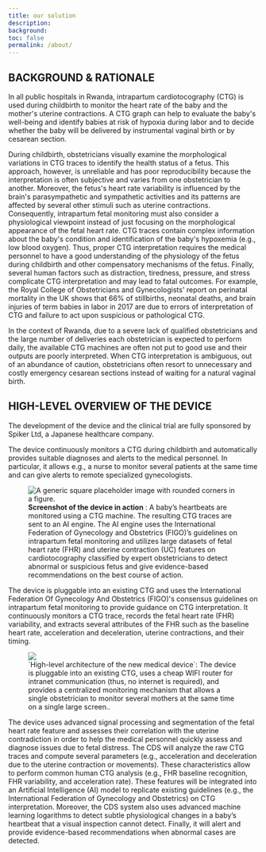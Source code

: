 ```yaml
---
title: our solution
description: 
background: 
toc: false
permalink: /about/
---
```



## BACKGROUND & RATIONALE
In all public hospitals in Rwanda, intrapartum cardiotocography (CTG) is used during childbirth to monitor the heart rate of the baby and the mother's uterine contractions. A CTG graph can help to evaluate the baby's well-being and identify babies at risk of hypoxia during labor and to decide whether the baby will be delivered by instrumental vaginal birth or by cesarean section.

During childbirth, obstetricians visually examine the morphological variations in CTG traces to identify the health status of a fetus. This approach, however, is unreliable and has poor reproducibility because the interpretation is often subjective and varies from one obstetrician to another. Moreover, the fetus's heart rate variability is influenced by the brain's parasympathetic and sympathetic activities and its patterns are affected by several other stimuli such as uterine contractions. Consequently, intrapartum fetal monitoring must also consider a physiological viewpoint instead of just focusing on the morphological appearance of the fetal heart rate. CTG traces contain complex information about the baby's condition and identification of the baby's hypoxemia (e.g., low blood oxygen). Thus, proper CTG interpretation requires the medical personnel to have a good understanding of the physiology of the fetus during childbirth and other compensatory mechanisms of the fetus. Finally, several human factors such as distraction, tiredness, pressure, and stress complicate CTG interpretation and may lead to fatal outcomes. For example, the Royal College of Obstetricians and Gynecologists' report on perinatal mortality in the UK shows that 66% of stillbirths, neonatal deaths, and brain injuries of term babies in labor in 2017 are due to errors of interpretation of CTG and failure to act upon suspicious or pathological CTG.

In the context of Rwanda, due to a severe lack of qualified obstetricians and the large number of deliveries each obstetrician is expected to perform daily, the available CTG machines are often not put to good use and their outputs are poorly interpreted. When CTG interpretation is ambiguous, out of an abundance of caution, obstetricians often resort to unnecessary and costly emergency cesarean sections instead of waiting for a natural vaginal birth.

## HIGH-LEVEL OVERVIEW OF THE DEVICE

The development of the device and the clinical trial are fully sponsored by Spiker Ltd, a Japanese healthcare company. 

The device continuously monitors a CTG during childbirth and automatically provides suitable diagnoses and alerts to the medical personnel. In particular, it allows e.g., a nurse to monitor several patients at the same time and can give alerts to remote specialized gynecologists.

<figure class="figure">
  <img src="{{site.url}}{{ site.baseurl}}/static_files/images/alert-screenshoot.png" class="figure-img img-fluid rounded" alt="A generic square placeholder image with rounded corners in a figure.">
  <figcaption class="figure-caption"><b> Screenshot of the device in action</b> : A baby’s heartbeats are monitored using a CTG machine. The resulting CTG traces are sent to an AI engine. The AI engine uses the International Federation of Gynecology and Obstetrics (FIGO)’s guidelines on intrapartum fetal monitoring and utilizes large datasets of fetal heart rate (FHR) and uterine contraction (UC) features on cardiotocography classified by expert obstetricians to detect abnormal or suspicious fetus and give evidence-based recommendations on the best course of action. </figcaption>
</figure>

The device is pluggable into an existing CTG and uses the International Federation Of Gynecology And Obstetrics (FIGO)'s consensus guidelines on intrapartum fetal monitoring to provide guidance on CTG interpretation. It continuously monitors a CTG trace, records the fetal heart rate (FHR) variability, and extracts several attributes of the FHR such as the baseline heart rate, acceleration and deceleration, uterine contractions, and their timing. 

<figure class="figure">
  <img src="{{site.url}}{{ site.baseurl}}/static_files/images/system-architecture.png" 
  class="figure-img img-fluid rounded">
  <figcaption class="figure-caption">`High-level architecture of the new medical device`: The device is pluggable into an existing CTG, uses a cheap WIFI router for intranet communication (thus, no internet is required), and provides a centralized monitoring mechanism that allows a single obstetrician to monitor several mothers at the same time on a single large screen..</figcaption>
</figure>

The device uses advanced signal processing and segmentation of the fetal heart rate feature and assesses their correlation with the uterine contradiction in order to help the medical personnel quickly assess and diagnose issues due to fetal distress. The CDS will analyze the raw CTG traces and compute several parameters (e.g., acceleration and deceleration due to the uterine contraction or movements). These characteristics allow to perform common human CTG analysis (e.g., FHR baseline recognition, FHR variability, and acceleration rate). These features will be integrated into an Artificial Intelligence (AI) model to replicate existing guidelines (e.g., the International Federation of Gynecology and Obstetrics) on CTG interpretation. Moreover, the CDS system also uses advanced machine learning logarithms to detect subtle physiological changes in a baby’s heartbeat that a visual inspection cannot detect. Finally, it will alert and provide evidence-based recommendations when abnormal cases are detected.
